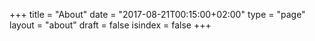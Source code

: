 +++
title = "About"
date = "2017-08-21T00:15:00+02:00"
type = "page"
layout = "about"
draft = false
isindex = false
+++